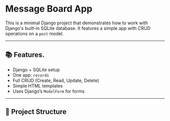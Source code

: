 # Message Board App

This is a minimal Django project that demonstrates how to work with Django's built-in SQLite database. It features a simple app with CRUD operations on a `post` model.

---

## 📚 Features.

- Django + SQLite setup
- One app: `records`
- Full CRUD (Create, Read, Update, Delete)
- Simple HTML templates
- Uses Django’s `ModelForm` for forms

---

## 📁 Project Structure

